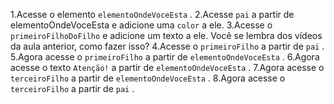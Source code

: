 1.Acesse o elemento `elementoOndeVoceEsta` .
2.Acesse `pai` a partir de elementoOndeVoceEsta e adicione uma `color` a ele.
3.Acesse o `primeiroFilhoDoFilho` e adicione um texto a ele. Você se lembra dos vídeos da aula anterior, como fazer isso?
4.Acesse o `primeiroFilho` a partir de `pai` .
5.Agora acesse o `primeiroFilho` a partir de `elementoOndeVoceEsta` .
6.Agora acesse o texto `Atenção!` a partir de `elementoOndeVoceEsta` .
7.Agora acesse o `terceiroFilho` a partir de `elementoOndeVoceEsta` .
8.Agora acesse o `terceiroFilho` a partir de `pai` .
